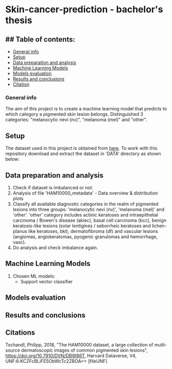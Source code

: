 # Skin-cancer-prediction - bachelor's thesis
## ## Table of contents: 
* [General info](#general-info)
* [Setup](#setup-)
* [Data preparation and analysis](#data-preparation-and-analysis)
* [Machine Learning Models](#machine-learning-models)
* [Models evaluation](#models-evaluation)
* [Results and conclusions](#results-and-conclusions)
* [Citation](#citations)

### General info
The aim of this project is to create a machine learning model that predicts to which category a pigmented skin lesion belongs.
Distinguished 3 categories: "melanocytic nevi (nv)", "melanoma (mel)" and "other".

## Setup 
The dataset used in this project is obtained from [here](https://dataverse.harvard.edu/dataset.xhtml?persistentId=doi:10.7910/DVN/DBW86T).
To work with this repository download and extract the dataset in 'DATA' directory as shown below:

## Data preparation and analysis

1. Check if dataset is imbalanced or not.
2. Analysis of file 'HAM10000_metadata' - Data overview & distribution plots
3. Classify all available diagnostic categories in the realm of pigmented lesions into three groups: 'melanocytic nevi (nv)', 'melanoma (mel)' and 'other'.
'other' category includes  actinic keratoses and intraepithelial carcinoma / Bowen's disease (akiec), basal cell carcinoma (bcc), benign keratosis-like lesions (solar lentigines / seborrheic keratoses and lichen-planus like keratoses, bkl), dermatofibroma (df) and vascular lesions (angiomas, angiokeratomas, pyogenic granulomas and hemorrhage, vasc).
4. Do analysis and check imbalance again.

## Machine Learning Models

1. Chosen ML models:
    - Support vector classifier


## Models evaluation

## Results and conclusions

## Citations

Tschandl, Philipp, 2018, "The HAM10000 dataset, a large collection of multi-source dermatoscopic images of common pigmented skin lesions", https://doi.org/10.7910/DVN/DBW86T, Harvard Dataverse, V4, UNF:6:KCZFcBLiFE5ObWcTc2ZBOA== [fileUNF]



